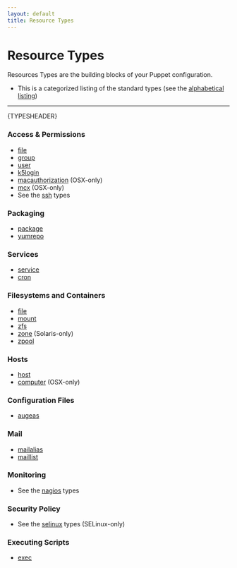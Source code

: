 ```yaml
---
layout: default
title: Resource Types
---
```


Resource Types
==============

Resources Types are the building blocks of your Puppet configuration.

* This is a categorized listing of the standard types (see the
  [alphabetical listing](alphabetical_index.html))

* * *

{TYPESHEADER}

### Access & Permissions

* [file](file.html)
* [group](group.html)
* [user](user.html)
* [k5login](k5login.html)
* [macauthorization](macauthorization.html) (OSX-only)
* [mcx](mcx.html) (OSX-only)
* See the [ssh](ssh/) types

### Packaging

* [package](package.html)
* [yumrepo](yumrepo.html)

### Services

* [service](service.html)
* [cron](cron.html)

### Filesystems and Containers

* [file](file.html)
* [mount](mount.html)
* [zfs](zfs.html)
* [zone](zone.html) (Solaris-only)
* [zpool](zpool.html)

### Hosts

* [host](host.html)
* [computer](computer.html) (OSX-only)

### Configuration Files

* [augeas](augeas.html)

### Mail

* [mailalias](mailalias.html)
* [maillist](maillist.html)

### Monitoring

* See the [nagios](nagios/) types

### Security Policy

* See the [selinux](selinux/) types (SELinux-only)

### Executing Scripts

* [exec](exec.html)


